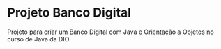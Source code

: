 # Projeto Banco Digital
Projeto para criar um Banco Digital com Java e Orientação a Objetos no curso de Java da DIO.
